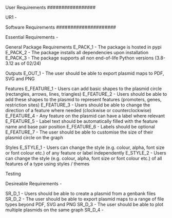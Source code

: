 User Requirements
#################

UR1 - 

Software Requirements
#####################

Essential Requirements - 

General Package Requirements
E_PACK_1 - The package is hosted in pypi
E_PACK_2 - The package installs all dependencies upon installation
E_PACK_3 - The package supports all non end-of-life Python versions (3.8-3.12 as of 02/24)

Outputs
E_OUT_1 - The user should be able to export plasmid maps to PDF, SVG and PNG 

Features
E_FEATURE_1 - Users can add basic shapes to the plasmid circle (rectangles, arrows, lines, triangles)
E_FEATURE_2 - Users should be able to add these shapes to the plasmid to represent features (promoters, genes, restriction sites)
E_FEATURE_3 - Users should be able to change the direction of a feature where needed (clockwise or counterclockwise)
E_FEATURE_4 - Any feature on the plasmid can have a label where relevant
E_FEATURE_5 - Label text should be automatically filled with the feature name and base pair position
E_FEATURE_6 - Labels should be optional
E_FEATURE_7 - The user should be able to customise the size of their plasmid circle on the graph

Styles
E_STYLE_1 - Users can change the style (e.g. colour, alpha, font size or font colour etc.) of any feature or label independently
E_STYLE_2 - Users can change the style (e.g. colour, alpha, font size or font colour etc.) of all features of a type using styles / themes

Testing


Desireable Requirements - 

SR_D_1 - Users should be able to create a plasmid from a genbank files
SR_D_2 - The user should be able to export plasmid maps to a range of file types beyond PDF, SVG and PNG
SR_D_3 - The user should be able to plot multiple plasmids on the same graph
SR_D_4 -  